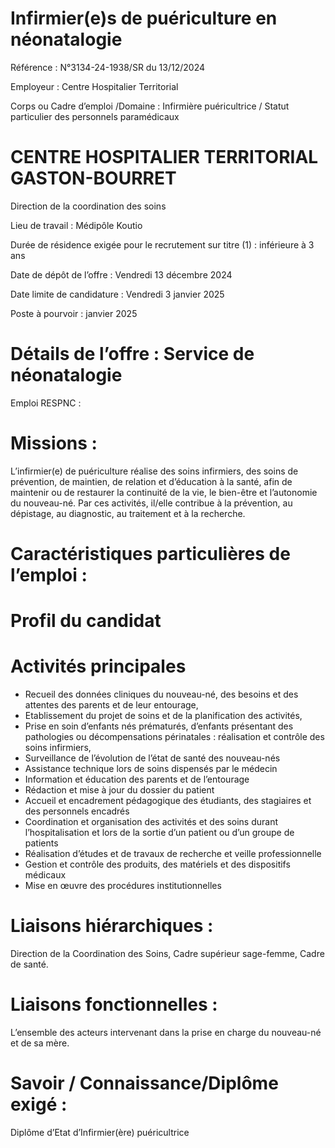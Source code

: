 # Infirmier(e)s de puériculture en néonatalogie

Référence : N°3134-24-1938/SR du 13/12/2024

Employeur : Centre Hospitalier Territorial

Corps ou Cadre d’emploi /Domaine : Infirmière puéricultrice / Statut particulier des personnels paramédicaux

# CENTRE HOSPITALIER TERRITORIAL GASTON-BOURRET

Direction de la coordination des soins

Lieu de travail : Médipôle Koutio

Durée de résidence exigée pour le recrutement sur titre (1) : inférieure à 3 ans

Date de dépôt de l’offre : Vendredi 13 décembre 2024

Date limite de candidature : Vendredi 3 janvier 2025

Poste à pourvoir : janvier 2025

# Détails de l’offre : Service de néonatalogie

Emploi RESPNC :

# Missions :

L’infirmier(e) de puériculture réalise des soins infirmiers, des soins de prévention, de maintien, de relation et d’éducation à la santé, afin de maintenir ou de restaurer la continuité de la vie, le bien-être et l’autonomie du nouveau-né. Par ces activités, il/elle contribue à la prévention, au dépistage, au diagnostic, au traitement et à la recherche.

# Caractéristiques particulières de l’emploi :

# Profil du candidat

# Activités principales

- Recueil des données cliniques du nouveau-né, des besoins et des attentes des parents et de leur entourage,
- Etablissement du projet de soins et de la planification des activités,
- Prise en soin d’enfants nés prématurés, d’enfants présentant des pathologies ou décompensations périnatales : réalisation et contrôle des soins infirmiers,
- Surveillance de l’évolution de l’état de santé des nouveau-nés
- Assistance technique lors de soins dispensés par le médecin
- Information et éducation des parents et de l’entourage
- Rédaction et mise à jour du dossier du patient
- Accueil et encadrement pédagogique des étudiants, des stagiaires et des personnels encadrés
- Coordination et organisation des activités et des soins durant l’hospitalisation et lors de la sortie d’un patient ou d’un groupe de patients
- Réalisation d’études et de travaux de recherche et veille professionnelle
- Gestion et contrôle des produits, des matériels et des dispositifs médicaux
- Mise en œuvre des procédures institutionnelles

# Liaisons hiérarchiques :

Direction de la Coordination des Soins, Cadre supérieur sage-femme, Cadre de santé.

# Liaisons fonctionnelles :

L’ensemble des acteurs intervenant dans la prise en charge du nouveau-né et de sa mère.

# Savoir / Connaissance/Diplôme exigé :

Diplôme d’Etat d’Infirmier(ère) puéricultrice